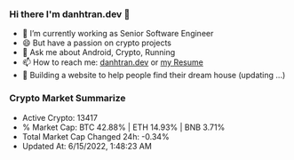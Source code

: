 ### Hi there I'm danhtran.dev 👋

- 🔭 I’m currently working as Senior Software Engineer
- 😄 But have a passion on crypto projects
- 💬 Ask me about Android, Crypto, Running 
- 📫 How to reach me: <a href="https://danhtran.dev" target="_blank">danhtran.dev</a> or <a href="Developer-Resume.pdf" target="_blank">my Resume</a>
- 🌱 Building a website to help people find their dream house (updating ...)

### Crypto Market Summarize
- Active Crypto: 13417
- % Market Cap: BTC 42.88% | ETH 14.93% | BNB 3.71%
- Total Market Cap Changed 24h: -0.34%
- Updated At: 6/15/2022, 1:48:23 AM
